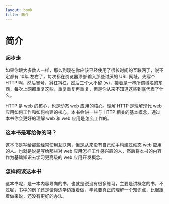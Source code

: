```yaml
---
layout: book
title: 简介
---
```


# 简介

### 起步走

如果你跟大多数人一样，那么到现在你应该已经使用了很长时间的互联网了，说不定都有 10年 左右了，每次都在浏览器顶部输入那些讨厌的 URL 网址，先写个 HTTP 啊，然后冒号，斜杠斜杠，然后三个大不留 (w)，接着是一串所谓域名的东西，每次上网都重复这些，重复重复再重复，但是你从来不知道这些到底代表了什么。

HTTP 是 web 的核心，也是动态 web 应用的核心。理解 HTTP 是理解现代 web 应用如何工作和如何构建的核心。本书会讲一些与 HTTP 相关的基本概念，通过本书你会更好的理解 web 和 web 应用是怎么工作的。

### 这本书是写给你的吗？

这本书是写给那些经常使用互联网，但是从来没有自己动手构建过动态 web 应用的人。也就是说是写给那些对 web 应用怎样工作感兴趣的人，然后将本书的内容作为基础知识去学习更高级的 web 应用开发概念。

### 怎样阅读这本书

这本书呢，是一本内容导向的书，也就是说没有很多练习，主要是讲概念的书，不过呢，书中的例子还是请你边学边跟着做，毕竟要真正的理解一个知识点，比起跟着做来说，还没有更好的办法。
